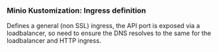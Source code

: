 ### Minio Kustomization: Ingress definition

Defines a general (non SSL) ingress, the API port is exposed via a loadbalancer, so
need to ensure the DNS resolves to the same for the loadbalancer and HTTP ingress.
